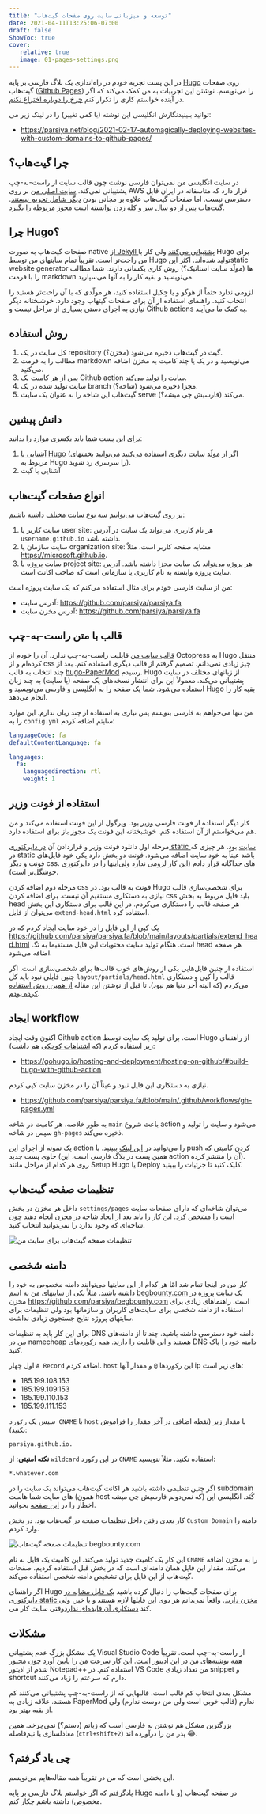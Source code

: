 ```yaml
---
title: "توسعه و میزبانی سایت روی صفحات گیت‌هاب"
date: 2021-04-11T13:25:06-07:00
draft: false
ShowToc: true
cover:
   relative: true
   image: 01-pages-settings.png
---
```


در این پست تجربه خودم در راه‌اندازی یک بلاگ فارسی بر پایه [Hugo][hugo-site] روی صفحات گیت‌هاب ([Github Pages][github-pages]) را می‌نویسم. نوشتن این تجربیات به من کمک می‌کند که اگر در آینده خواستم کاری را تکرار کنم [چرخ را دوباره اختراع نکنم][reinvent-the-wheel].

نگارش انگلیسی این نوشته (با کمی تغییر) را در لینک زیر می‎‌توانید ببینید:

* https://parsiya.net/blog/2021-02-17-automagically-deploying-websites-with-custom-domains-to-github-pages/


[hugo-site]: https://gohugo.io
[github-pages]: https://docs.github.com/en/pages/getting-started-with-github-pages
[reinvent-the-wheel]: https://www.dictionary.com/browse/reinvent-the-wheel

<!-- more -->

## چرا گیت‌هاب؟
در سایت انگلیسی من نمی‌توان فارسی نوشت چون قالب سایت از راست-به-چپ پشتیبانی
نمی‌کند. [سایت اصلی من][parsiya.net] بر روی AWS قرار دارد که متاسفانه در ایران
قابل دسترسی نیست. اما صفحات گیت‌هاب علاوه بر مجانی بودن [دیگر شامل تحریم
نیستند][github-sanctions-removed]. گیت‌هاب پس از دو سال سر و کله زدن توانسته است
مجوز مربوطه را بگیرد.

[parsiya.net]: https://parsiya.net
[github-sanctions-removed]: https://github.blog/2021-01-05-advancing-developer-freedom-github-is-fully-available-in-iran/

## چرا Hugo؟
 صفحات گیت‌هاب به صورت native [از Jekyll پشتیبانی
 می‌کنند][github-jekyll-support] ولی کار با Hugo برای من راحت‌تر است. تقریباً
 تمام سایتهای من توسط Hugo تولید شده‌اند. اکثر اینstatic website generator ها
 (مولّد سایت استاتیک؟) روش کاری یکسانی دارند. شما مطالب را با فرمت markdown
 می‌نویسید و بقیه کار را به آنها می‌سپارید.

[github-jekyll-support]: https://docs.github.com/en/pages/setting-up-a-github-pages-site-with-jekyll

لزومی ندارد حتماً از هوگو و یا جِکیل استفاده کنید، هر مولّدی که با آن راحت‌تر
هستید را انتخاب کنید. راهنمای استفاده از آن برای صفحات گیتهاب وجود دارد.
خوشبختانه دیگر نیازی به اجرای دستی بسیاری از مراحل نیست و Github actions به کمک
ما می‌آیند.

## روش استفاده
1. کل سایت در یک repository (مخزن؟) گیت در گیت‌هاب ذخیره می‌شود.
2. مطالب را به فرمت markdown می‌نویسید و در یک یا چند کامیت به مخزن اضافه می‌کنید.
3. پس از هر کامیت یک Github action سایت را تولید می‌کند.
4. سایت تولید شده در یک branch (شاخه؟) مجزا ذخیره می‌شود.
5. گیت‌هاب این شاخه را به عنوان یک سایت serve (فارسیش چی میشه؟) می‌کند.

## دانش پیشین
برای این پست شما باید یکسری موارد را بدانید:

1. [آشنایی با Hugo][hugo-quickstart] (اگر از مولّد سایت دیگری استفاده می‌کنید می‌توانید بخشهای مربوط به Hugo را سرسری رد شوید).
2. آشنایی با گیت

[hugo-quickstart]: https://gohugo.io/getting-started/quick-start/

## انواع صفحات گیت‌هاب
بر روی گیت‌هاب می‌توانیم [سه نوع سایت مختلف][kinds-of-github-pages] داشته باشیم:

1. سایت کاربر یا user site: هر نام کاربری می‌تواند یک سایت در آدرس `username.github.io` داشته باشد.
2. سایت سازمان یا organization site: مشابه صفحه کاربر است. مثلاٌ  https://microsoft.github.io.
3. سایت پروژه یا project site: هر پروژه می‌تواند یک سایت مجزا داشته باشد. آدرس سایت پروژه وابسته به نام کاربری یا سازمانی است که صاحب اکانت است. 

[kinds-of-github-pages]: https://docs.github.com/en/pages/getting-started-with-github-pages/about-github-pages#types-of-github-pages-sites

من از سایت فارسی خودم برای مثال استفاده می‌کنم که یک سایت پروژه است:

* آدرس سایت: https://github.com/parsiya/parsiya.fa
* آدرس مخزن سایت: https://github.com/parsiya/parsiya.fa

## قالب با متن راست-به-چپ
[قالب سایت من][hugo-octopress] قابلیت راست-به-چپ ندارد. آن را خودم از Octopress
به Hugo منتقل کرده‌ام و از css چیز زیادی نمی‌دانم. تصمیم گرفتم از قالب دیگری
استفاده کنم. بعد از چند انتخاب به قالب [hugo-PaperMod][hugo-papermod] رسیدم.
Hugo از زبانهای مختلف در سایت پشتیبانی می‌کند. معمولاً این برای انتشار نسخه‌های
یک صفحه (یا سایت) به چند زبان استفاده می‌شود. شما یک صفحه را به انگلیسی و فارسی
می‌نویسید و Hugo بقیه کار را انجام می‌دهد.

[hugo-octopress]: https://github.com/parsiya/Hugo-Octopress
[hugo-papermod]: https://github.com/adityatelange/hugo-PaperMod

من تنها می‌خواهم به فارسی بنویسم پس نیازی به استفاده از چند زبان ندارم. این
موارد را به `config.yml` سایتم اضافه کردم:

```yml
languageCode: fa
defaultContentLanguage: fa

languages:
  fa:
    languagedirection: rtl
    weight: 1
```

## استفاده از فونت وزیر
کار دیگر استفاده از فونت فارسی [وزیر][vazir-font] بود. ویرگول از این فونت
استفاده می‌کند و من هم می‌خواستم از آن استفاده کنم. خوشبختانه این فونت یک مجوز
باز برای استفاده دارد.

[vazir-font]: https://rastikerdar.github.io/vazir-font/

مرحله اول دانلود فونت وزیر و قراردادن آن [در دایرکتوری static
سایت][parsiya-fa-static] بود. هر چیزی که در static باشد عیناً به خود سایت اضافه
می‌شود. فونت دو بخش دارد یکی خود فایل‌های فونت و دیگر css. اینها را در
دایرکتوری‎‌های جداگانه قرار دادم (این کار لزومی ندارد ولی خوشگل‌تر است).

[parsiya-fa-static]: https://github.com/parsiya/parsiya.fa/tree/main/static


مرحله دوم اضافه کردن css فونت به قالب بود. در Hugo برای شخصی‌سازی قالب نیازی به
دستکاری مستقیم آن نیست. برای اضافه کردن css باید فایل مربوط به بخش head هر صفحه
قالب را دستکاری می‌کردم. در این قالب برای دستکاری این بخش می‌توان از فایل
`extend-head.html` استفاده کرد.

یک کپی از این فایل را در خود سایت ایجاد کردم که در
https://github.com/parsiya/parsiya.fa/blob/main/layouts/partials/extend_head.html
است. هنگام تولید سایت محتویات این فایل مستقیما به تگ head هر صفحه اضافه می‌شود.

استفاده از چنین فایل‌هایی یکی از روش‌های خوب قالب‌ها برای شخصی‌سازی است. اگر
چنین فایلی نبود باید کل `layout/partials/head.html` قالب را کپی و دستکاری می‌کردم
(که البته آخر دنیا هم نبود). تا قبل از نوشتن این مقاله [از همین روش استفاده کرده
بودم][overriding-extend-head-commit].

[overriding-extend-head-commit]: https://github.com/parsiya/parsiya.fa/commit/4b893c994540f20c0de59ddf0df2065a5a3eda07

## ایجاد workflow
اکنون وقت ایجاد Github action است. برای تولید یک سایت توسط Hugo از راهنمای زیر استفاده کردم (که [اشتباهات کوچکی][hugo-github-deploy-pull-req] هم داشت):

* https://gohugo.io/hosting-and-deployment/hosting-on-github/#build-hugo-with-github-action

[hugo-github-deploy-pull-req]: https://github.com/gohugoio/hugoDocs/pull/1329#issuecomment-776411651

نیازی به دستکاری این فایل نبود و عیناً آن را در مخزن سایت کپی کردم.

* https://github.com/parsiya/parsiya.fa/blob/main/.github/workflows/gh-pages.yml

به طور خلاصه، هر کامیت در شاخه `main` باعث شروع action می‌شود و سایت را تولید و
سپس در شاخه `gh-pages` ذخیره می‌کند.

یک نمونه از اجرای این action را می‌توانید در [این لینک][commit-for-this-post] ببینید. با push کردن
کامیتی که حاوی پست جدید (همین پست در بلاگ فارسی است، این action آن را منتشر
کرده). روی هر کدام از مراحل مانند Setup Hugo یا Deploy کلیک کنید تا جزئیات را
ببینید.

[commit-for-this-post]: https://github.com/parsiya/parsiya.fa/runs/2318887782

## تنظیمات صفحه گیت‌هاب
داخل هر مخزن در بخش `settings/pages` می‌توان شاخه‌ای که دارای صفحات سایت است را
مشخص کرد. این کار را باید بعد از ایجاد شاخه در مخزن انجام دهید چون شاخه‌ای که
وجود ندارد را نمی‌توانید انتخاب کنید.

![تنظیمات صفحه گیت‌هاب برای سایت من](01-pages-settings.png)

## دامنه شخصی
کار من در اینجا تمام شد امّا هر کدام از این سایتها می‌توانند دامنه مخصوص به خود
را داشته باشند. مثلاً یکی از سایتهای من به اسم [begbounty.com][begbounty.com] یک سایت پروژه در
مخزن https://github.com/parsiya/begbounty.com است. راهنماهای زیادی برای استفاده
از دامنه شخصی برای سایت‌های کاربران و سازمانها بود ولی تنظیمات برای سایتهای
پروژه نتایج جستجوی زیادی نداشت.

[begbounty.com]: https://begbounty.com

برای این کار باید به تنظیمات DNS دامنه خود دسترسی داشته باشید. چند تا از
دامنه‌های من در namecheap هستند و این قابلیت را دارند. همه رکوردهای DNS دامنه
خود را پاک کنید.

اول چهار `A Record` اضافه کردم. `host` این رکوردها `@` و مقدار آنها ip های زیر است:

* 185.199.108.153
* 185.199.109.153
* 185.199.110.153
* 185.199.111.153

سپس یک `رکورد CNAME` با `host` با مقدار زیر (نقطه اضافی در آخر مقدار را فراموش
نکنید):

```
parsiya.github.io.
```

**نکته امنیتی**: از `wildcard` در این رکورد `CNAME` استفاده نکنید. مثلاً ننویسید:

```
*.whatever.com
```

اگر چنین تنظیمی داشته باشید هر اکانت گیت‌هاب می‌تواند یک سایت را در subdomain
های سایت شما هاست (همون host که نمی‌دونم فارسیش چی میشه) کُنَد. انگلیسی این
اخطار را در [این صفحه][github-pages-cname-security-warning] بخوانید.

[github-pages-cname-security-warning]: https://docs.github.com/en/pages/configuring-a-custom-domain-for-your-github-pages-site/managing-a-custom-domain-for-your-github-pages-site

کار بعدی رفتن داخل تنظیمات صفحه در گیت‌هاب بود. در بخش `Custom Domain` دامنه را
وارد کردم.

![تنظیمات صفحه گیت‌هاب begbounty.com](02-pages-settings-begbounty.png)

این کار یک کامیت جدید تولید می‌کند. این کامیت یک فایل به نام `CNAME` را به مخزن
اضافه می‌کند. مقدار این فایل همان دامنه‌ای است که در بخش قبل استفاده کردیم.
صفحات گیت‌هاب از این فایل برای تشخیص دامنه شخصی استفاده می‌کند.

اگر راهنمای Hugo برای صفحات گیت‌هاب را دنبال کرده باشید [یک فایل مشابه در دایرکتوری static مخزن دارید][begbounty.com-root-cname-file]. واقعاً نمی‌دانم هر دوی این فایلها لازم هستند و یا خیر. ولی وقتی سایت کار می‌‎‌کند [دستکاری آن فایده‌ای ندارد][if-it-aint-broke].

[begbounty.com-root-cname-file]: https://github.com/parsiya/begbounty.com/blob/main/static/CNAME
[if-it-aint-broke]: https://en.wiktionary.org/wiki/if_it_ain%27t_broke,_don%27t_fix_it

## مشکلات
یک مشکل بزرگ عدم پشتیبانی Visual Studio Code از راست-به-چپ است. تقریباً همه
نوشته‌های من در این ادیتور است. این کار سرعت من را پایین آورد چون مجبور شدم از
ادیتور Notepad++ استفاده کنم. در VS Code من تعداد زیادی snippet و shortcut دارم
که سرعتم را زیاد می‌کنند.

مشکل بعدی انتخاب کم قالب است. قالبهایی که از راست-به-چپ پشتیبانی می‌کنند کم
هستند. علاقه زیادی به PaperMod ندارم (قالب خوبی است ولی من دوست ندارم) ولی از
بقیه بهتر بود.

بزرگترین مشکل هم نوشتن به فارسی است که زبانم (دستم؟) نمی‌چرخد. همین معادلسازی یا
نیم‌فاصله (`ctrl+shift+2`) پدر من را درآورده اند 😂.

## چی یاد گرفتم؟
این بخشی است که من در تقریباً همه مقاله‌هایم می‌نویسم.

یادگرفتم که اگر خواستم بلاگ فارسی بر پایه Hugo در صفحه گیت‌هاب (و با دامنه
مخصوص) داشته باشم چکار کنم.